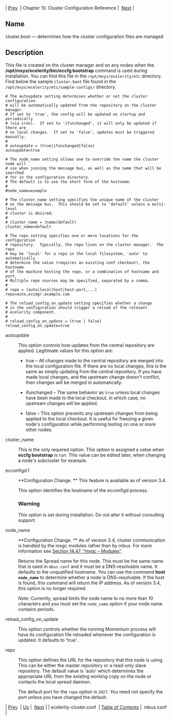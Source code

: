 | [Prev](ecelerity-cluster.conf)  | Chapter 10. Cluster Configuration Reference |  [Next](mbus.conf) |

<a name="cluster.boot"></a>
## Name

cluster.boot — determines how the cluster configuration files are managed

<a name="idp12717216"></a>
## Description

This file is created on the cluster manager and on any nodes when the **/opt/msys/ecelerity/bin/eccfg bootstrap**           command is used during installation. You can find this file in the `/opt/msys/ecelerity/etc` directory. Find below the sample `cluster.boot` file found in the `/opt/msys/ecelerity/etc/sample-configs/` directory.

```
# The autoupdate setting determines whether or not the cluster configuration
# will be automatically updated from the repository on the cluster manager.
# If set to 'true', the config will be updated on startup and periodically
# (via cron).  If set to 'ifunchanged', it will only be updated if there are
# no local changes.  If set to 'false', updates must be triggered manually.
#
# autoupdate = (true|ifunchanged|false)
autoupdate=true

# The node_name setting allows one to override the name the cluster node will
# use when joining the message bus, as well as the name that will be searched
# for in the configuration directory.
# The default is to use the short form of the hostname.
#
#node_name=example

# The cluster_name setting specifies the unique name of the cluster
# on the message bus.  This should be set to 'default' unless a multi-level
# cluster is desired.
#
# cluster_name = (name|default)
cluster_name=default

# The repo setting specifies one or more locations for the configuration
# repository.  Typically, the repo lives on the cluster manager.  The repo
# may be 'local' for a repo in the local filesystem, 'auto' to automatically
# determine the value (requires an existing conf checkout), the hostname
# of the machine hosting the repo, or a combination of hostname and port.
# Multiple repo sources may be specified, separated by a comma.
#
# repo = (auto|local|host|host:port,...)
repo=auto,eccmgr.example.com

# The reload_config_on_update setting specifies whether a change
# in the configuration should trigger a reload of the relevant
# ecelerity component.
#
# reload_config_on_update = (true | false)
reload_config_on_update=true
```

<dl className="variablelist">

<dt>autoupdate</dt>

<dd>

This option controls how updates from the central repository are applied. Legitimate values for this option are:

*   true – All changes made to the central repository are merged into the local configuration file. If there are no local changes, this is the same as simply updating from the central repository. If you have made local changes, and the upstream change doesn't conflict, then changes will be merged in automatically.

*   ifunchanged – The same behavior as `true` unless local changes have been made to the local checkout, in which case, no upstream changes will be applied.

*   false – This option prevents any upstream changes from being applied to the local checkout. It is useful for freezing a given node's configuration while performing testing on one or more other nodes.

</dd>

<dt>cluster_name</dt>

<dd>

This is the only required option. This option is assigned a value when **eccfg bootstrap**           is run. This value can be edited later, when changing a node's subcluster for example.

</dd>

<dt>ecconfigd.1</dt>

<dd>

**Configuration Change. ** This feature is available as of version 3.4.

This option identifies the hostname of the ecconfigd process.

### Warning

This option is set during installation. Do not alter it without consulting support.

</dd>

<dt>node_name</dt>

<dd>

**Configuration Change. ** As of version 3.4, cluster communication is handled by the msgc modules rather than by mbus. For more information see [Section 14.47, “msgc – Modules”](modules.msgc "14.47. msgc – Modules").

Returns the Spread name for this node. This must be the same name that is used in `mbus.conf` and it must be a DNS-resolvable name. It defaults to the unqualified hostname. You can use the command **host *`node_name`***               to determine whether a node is DNS-resolvable. If the host is found, this command will return the IP address. As of version 3.4, this option is no longer required.

*Note*: Currently, spread limits the node name to no more than 10 characters and you must set the `node_name` option if your node name contains periods.

</dd>

<dt>reload_config_on_update</dt>

<dd>

This option controls whether the running Momentum process will have its configuration file reloaded whenever the configuration is updated. It defaults to 'true'.

</dd>

<dt>repo</dt>

<dd>

This option defines the URL for the repository that this node is using. This can be either the master repository or a read-only slave repository. The default value is 'auto' which determines the appropriate URL from the existing working copy on the node or contacts the local spread daemon.

The default port for the `repo` option is `2027`. You need not specify the port unless you have changed the default.

</dd>

</dl>

| [Prev](ecelerity-cluster.conf)  | [Up](cluster.ref) |  [Next](mbus.conf) |
| ecelerity-cluster.conf  | [Table of Contents](index) |  mbus.conf |
